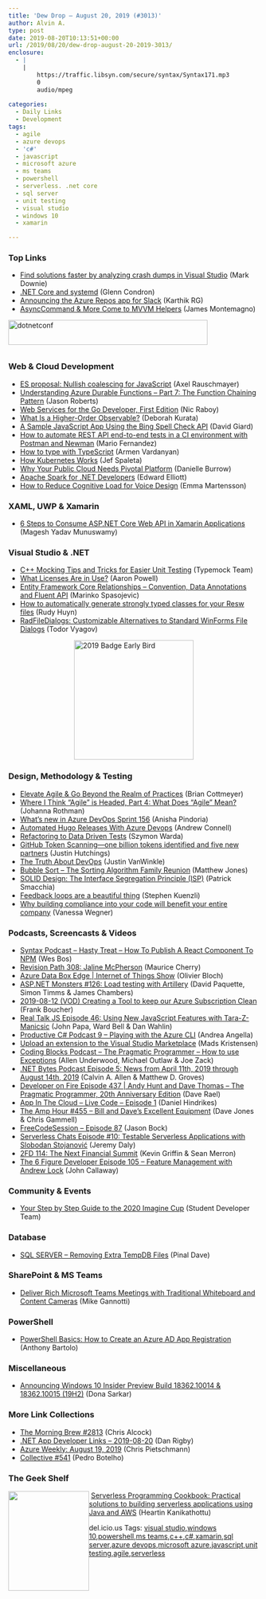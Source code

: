```yaml
---
title: 'Dew Drop – August 20, 2019 (#3013)'
author: Alvin A.
type: post
date: 2019-08-20T10:13:51+00:00
url: /2019/08/20/dew-drop-august-20-2019-3013/
enclosure:
  - |
    |
        https://traffic.libsyn.com/secure/syntax/Syntax171.mp3
        0
        audio/mpeg
        
categories:
  - Daily Links
  - Development
tags:
  - agile
  - azure devops
  - 'c#'
  - javascript
  - microsoft azure
  - ms teams
  - powershell
  - serverless. .net core
  - sql server
  - unit testing
  - visual studio
  - windows 10
  - xamarin

---
```

### <a name="top"></a>Top Links

  * <a href="https://devblogs.microsoft.com/visualstudio/find-solutions-faster-by-analyzing-crash-dumps-in-visual-studio/" target="_blank" rel="noopener noreferrer">Find solutions faster by analyzing crash dumps in Visual Studio</a> (Mark Downie)
  * <a href="https://devblogs.microsoft.com/dotnet/net-core-and-systemd/" target="_blank" rel="noopener noreferrer">.NET Core and systemd</a> (Glenn Condron)
  * <a href="https://devblogs.microsoft.com/devops/announcing-the-azure-repos-app-for-slack/" target="_blank" rel="noopener noreferrer">Announcing the Azure Repos app for Slack</a> (Karthik RG)
  * <a href="https://montemagno.com/asynccommand-more-come-to-mvvmhelpers/" target="_blank" rel="noopener noreferrer">AsyncCommand & More Come to MVVM Helpers</a> (James Montemagno)

<a href="https://www.dotnetconf.net/" target="_blank" rel="noopener noreferrer"><img loading="lazy" decoding="async" width="400" height="50" title="dotnetconf" style="margin: 0px 0px 10px; border: 0px currentcolor; border-image: none; display: inline; background-image: none;" alt="dotnetconf" src="/wp-content/uploads/2019/08/dotnetconf.png" border="0" /></a>

### <a name="web"></a>Web & Cloud Development

  * <a href="http://feedproxy.google.com/~r/2ality/~3/E1tAU6a8v_4/nullish-coalescing.html" target="_blank" rel="noopener noreferrer">ES proposal: Nullish coalescing for JavaScript</a> (Axel Rauschmayer)
  * <a href="http://dontcodetired.com/blog/post/Understanding-Azure-Durable-Functions-Part-7-The-Function-Chaining-Pattern" target="_blank" rel="noopener noreferrer">Understanding Azure Durable Functions &#8211; Part 7: The Function Chaining Pattern</a> (Jason Roberts)
  * <a href="https://www.thepolyglotdeveloper.com/2019/08/web-services-golang-developer-first-edition/" target="_blank" rel="noopener noreferrer">Web Services for the Go Developer, First Edition</a> (Nic Raboy)
  * <a href="https://blogs.msmvps.com/deborahk/higher-order-observable/" target="_blank" rel="noopener noreferrer">What Is a Higher-Order Observable?</a> (Deborah Kurata)
  * <a href="http://davidgiard.com/2019/08/16/ASampleJavaScriptAppUsingTheBingSpellCheckAPI.aspx" target="_blank" rel="noopener noreferrer">A Sample JavaScript App Using the Bing Spell Check API</a> (David Giard)
  * <a href="https://www.freecodecamp.org/news/how-to-automate-rest-api-end-to-end-tests/" target="_blank" rel="noopener noreferrer">How to automate REST API end-to-end tests in a CI environment with Postman and Newman</a> (Mario Fernandez)
  * <a href="https://codeburst.io/how-to-type-with-typescript-d32dec033d21?source=rss----61061eb0c96b---4" target="_blank" rel="noopener noreferrer">How to type with TypeScript</a> (Armen Vardanyan)
  * <a href="https://www.cncf.io/blog/2019/08/19/how-kubernetes-works/" target="_blank" rel="noopener noreferrer">How Kubernetes Works</a> (Jef Spaleta)
  * <a href="https://content.pivotal.io/home-page/why-your-public-cloud-needs-pivotal-platform" target="_blank" rel="noopener noreferrer">Why Your Public Cloud Needs Pivotal Platform</a> (Danielle Burrow)
  * <a href="https://www.red-gate.com/simple-talk/dotnet/net-development/apache-spark-for-net-developers/" target="_blank" rel="noopener noreferrer">Apache Spark for .NET Developers</a> (Edward Elliott)
  * <a href="https://developer.amazon.com/blogs/alexa/post/94816656-5510-4128-a775-91dcd6af2f4d/how-to-reduce-cognitive-load-for-voice-design" target="_blank" rel="noopener noreferrer">How to Reduce Cognitive Load for Voice Design</a> (Emma Martensson)



### <a name="silverlight"></a>XAML, UWP & Xamarin

  * <a href="https://www.syncfusion.com/blogs/post/consume-asp-net-core-web-api-in-xamarin.aspx" target="_blank" rel="noopener noreferrer">6 Steps to Consume ASP.NET Core Web API in Xamarin Applications</a> (Magesh Yadav Munuswamy)



### <a name="dotnet"></a>Visual Studio & .NET

  * <a href="http://feedproxy.google.com/~r/Typemock/~3/ZB0srX_F9rk/" target="_blank" rel="noopener noreferrer">C++ Mocking Tips and Tricks for Easier Unit Testing</a> (Typemock Team)
  * <a href="https://www.aaron-powell.com/posts/2019-08-20-what-licenses-are-in-use/" target="_blank" rel="noopener noreferrer">What Licenses Are in Use?</a> (Aaron Powell)
  * <a href="https://code-maze.com/efcore-relationships/" target="_blank" rel="noopener noreferrer">Entity Framework Core Relationships – Convention, Data Annotations and Fluent API</a> (Marinko Spasojevic)
  * <a href="http://www.rudyhuyn.com/blog/2019/08/20/how-to-automatically-generate-strongly-typed-classes-for-your-resw-files/" target="_blank" rel="noopener noreferrer">How to automatically generate strongly typed classes for your Resw files</a> (Rudy Huyn)
  * <a href="https://www.telerik.com/blogs/radfiledialogs-customizable-alternatives-to-standard-winforms-file-dialogs" target="_blank" rel="noopener noreferrer">RadFileDialogs: Customizable Alternatives to Standard WinForms File Dialogs</a> (Todor Vyagov)

<a href="https://techbash.com" target="_blank" rel="noopener noreferrer"><img loading="lazy" decoding="async" width="240" height="240" title="2019 Badge Early Bird" style="margin: 0px auto 10px; border: 0px currentcolor; border-image: none; float: none; display: block; background-image: none;" alt="2019 Badge Early Bird" src="/wp-content/uploads/2019/08/2019-Badge-Early-Bird-4.png" border="0" /></a>

### <a name="design"></a>Design, Methodology & Testing

  * <a href="http://feedproxy.google.com/~r/LeadingAgile/~3/diJmiomUUOg/" target="_blank" rel="noopener noreferrer">Elevate Agile & Go Beyond the Realm of Practices</a> (Brian Cottmeyer)
  * <a href="http://feedproxy.google.com/~r/ManagingProductDevelopment/~3/WsIIJB0_dqA/" target="_blank" rel="noopener noreferrer">Where I Think “Agile” is Headed, Part 4: What Does “Agile” Mean?</a> (Johanna Rothman)
  * <a href="https://devblogs.microsoft.com/devops/whats-new-in-azure-devops-sprint-156/" target="_blank" rel="noopener noreferrer">What’s new in Azure DevOps Sprint 156</a> (Anisha Pindoria)
  * <a href="http://feedproxy.google.com/~r/AndrewConnell/~3/pQilbBNsmlA/" target="_blank" rel="noopener noreferrer">Automated Hugo Releases With Azure Devops</a> (Andrew Connell)
  * <a href="https://indexoutofrange.com//refactoring-to-data-driven-tests/" target="_blank" rel="noopener noreferrer">Refactoring to Data Driven Tests</a> (Szymon Warda)
  * <a href="https://github.blog/2019-08-19-github-token-scanning-one-billion-tokens-identified-and-five-new-partners/" target="_blank" rel="noopener noreferrer">GitHub Token Scanning—one billion tokens identified and five new partners</a> (Justin Hutchings)
  * <a href="https://www.nebbiatech.com/2019/08/19/the-truth-about-devops/" target="_blank" rel="noopener noreferrer">The Truth About DevOps</a> (Justin VanWinkle)
  * <a href="http://feedproxy.google.com/~r/ExceptionNotFound/~3/YKq-n6-VwAY/" target="_blank" rel="noopener noreferrer">Bubble Sort &#8211; The Sorting Algorithm Family Reunion</a> (Matthew Jones)
  * <a href="https://blog.ndepend.com/solid-design-the-interface-segregation-principle-isp/" target="_blank" rel="noopener noreferrer">SOLID Design: The Interface Segregation Principle (ISP)</a> (Patrick Smacchia)
  * <a href="https://nodramadevops.com/2019/08/feedback-loops-are-a-beautiful-thing/" target="_blank" rel="noopener noreferrer">Feedback loops are a beautiful thing</a> (Stephen Kuenzli)
  * <a href="https://about.gitlab.com/2019/08/19/get-started-compliance-as-code/" target="_blank" rel="noopener noreferrer">Why building compliance into your code will benefit your entire company</a> (Vanessa Wegner)



### <a name="podcasts"></a>Podcasts, Screencasts & Videos

  * <a href="https://traffic.libsyn.com/secure/syntax/Syntax171.mp3" target="_blank" rel="noopener noreferrer">Syntax Podcast &#8211; Hasty Treat &#8211; How To Publish A React Component To NPM</a> (Wes Bos)
  * <a href="https://revisionpath.simplecast.com/episodes/308-jaline-mcpherson-NHMXpk_W" target="_blank" rel="noopener noreferrer">Revision Path 308: Jaline McPherson</a> (Maurice Cherry)
  * <a href="https://channel9.msdn.com/Shows/Internet-of-Things-Show/Azure-Data-Box-Edge?WT.mc_id=DX_MVP4025064" target="_blank" rel="noopener noreferrer">Azure Data Box Edge | Internet of Things Show</a> (Olivier Bloch)
  * <a href="http://www.youtube.com/watch?v=lH-zirnd8S4" target="_blank" rel="noopener noreferrer">ASP.NET Monsters #126: Load testing with Artillery</a> (David Paquette, Simon Timms & James Chambers)
  * <a href="http://www.youtube.com/watch?v=O5DDgO0_Eek" target="_blank" rel="noopener noreferrer">2019-08-12 (VOD) Creating a Tool to keep our Azure Subscription Clean</a> (Frank Boucher)
  * <a href="http://www.realtalkjs.com/f8cad76c" target="_blank" rel="noopener noreferrer">Real Talk JS Episode 46: Using New JavaScript Features with Tara-Z-Manicsic</a> (John Papa, Ward Bell & Dan Wahlin)
  * <a href="https://anchor.fm/productivecsharp/episodes/9--Playing-with-the-Azure-CLI-e515tr" target="_blank" rel="noopener noreferrer">Productive C# Podcast 9 &#8211; Playing with the Azure CLI</a> (Andrea Angella)
  * <a href="http://www.youtube.com/watch?v=hurqll3haZY" target="_blank" rel="noopener noreferrer">Upload an extension to the Visual Studio Marketplace</a> (Mads Kristensen)
  * <a href="https://www.codingblocks.net/podcast/the-pragmatic-programmer-how-to-use-exceptions/" target="_blank" rel="noopener noreferrer">Coding Blocks Podcast &#8211; The Pragmatic Programmer – How to use Exceptions</a> (Allen Underwood, Michael Outlaw & Joe Zack)
  * <a href="https://www.dotnetbytes.fm/5" target="_blank" rel="noopener noreferrer">.NET Bytes Podcast Episode 5: News from April 11th, 2019 through August 14th, 2019</a> (Calvin A. Allen & Matthew D. Groves)
  * <a href="https://developeronfire.com/podcast/episode-437-andy-hunt-and-dave-thomas-the-pragmatic-programmer-20th-anniversary-edition" target="_blank" rel="noopener noreferrer">Developer on Fire Episode 437 | Andy Hunt and Dave Thomas &#8211; The Pragmatic Programmer, 20th Anniversary Edition</a> (Dave Rael)
  * <a href="https://danielhindrikes.se/index.php/2019/08/20/app-in-the-cloud-live-code-episode-1/" target="_blank" rel="noopener noreferrer">App In The Cloud – Live Code – Episode 1</a> (Daniel Hindrikes)
  * <a href="http://feedproxy.google.com/~r/TheAmpHour/~3/5DWeRKmMddU/" target="_blank" rel="noopener noreferrer">The Amp Hour #455 – Bill and Dave’s Excellent Equipment</a> (Dave Jones & Chris Gammell)
  * <a href="http://www.youtube.com/watch?v=HAoul6c6RV4" target="_blank" rel="noopener noreferrer">FreeCodeSession &#8211; Episode 87</a> (Jason Bock)
  * <a href="https://share.transistor.fm/s/76d0c4c6" target="_blank" rel="noopener noreferrer">Serverless Chats Episode #10: Testable Serverless Applications with Slobodan Stojanović</a> (Jeremy Daly)
  * <a href="https://2frugaldudes.com/2fd-114-the-next-financial-summit/" target="_blank" rel="noopener noreferrer">2FD 114: The Next Financial Summit</a> (Kevin Griffin & Sean Merron)
  * <a href="https://6figuredev.com/podcast/episode-105-feature-management-with-andrew-lock/" target="_blank" rel="noopener noreferrer">The 6 Figure Developer Episode 105 – Feature Management with Andrew Lock</a> (John Callaway)



### <a name="events"></a>Community & Events

  * <a href="https://techcommunity.microsoft.com/t5/Student-Developer-Blog/Your-Step-by-Step-Guide-to-the-2020-Imagine-Cup/ba-p/808823" target="_blank" rel="noopener noreferrer">Your Step by Step Guide to the 2020 Imagine Cup</a> (Student Developer Team)



### <a name="sql"></a>Database

  * <a href="https://blog.sqlauthority.com/2019/08/19/sql-server-removing-extra-tempdb-files/" target="_blank" rel="noopener noreferrer">SQL SERVER – Removing Extra TempDB Files</a> (Pinal Dave)



### <a name="sp"></a>SharePoint & MS Teams

  * <a href="https://techcommunity.microsoft.com/t5/Healthcare-and-Life-Sciences/Deliver-Rich-Microsoft-Teams-Meetings-with-Traditional/ba-p/811412" target="_blank" rel="noopener noreferrer">Deliver Rich Microsoft Teams Meetings with Traditional Whiteboard and Content Cameras</a> (Mike Gannotti)



### <a name="ps"></a>PowerShell

  * <a href="https://techcommunity.microsoft.com/t5/ITOps-Talk-Blog/PowerShell-Basics-How-to-Create-an-Azure-AD-App-Registration/ba-p/811570" target="_blank" rel="noopener noreferrer">PowerShell Basics: How to Create an Azure AD App Registration</a> (Anthony Bartolo)



### <a name="misc"></a>Miscellaneous

  * <a href="https://blogs.windows.com/windowsexperience/2019/08/19/announcing-windows-10-insider-preview-build-18362-10014-18362-10015-19h2/?WT.mc_id=DX_MVP4025064" target="_blank" rel="noopener noreferrer">Announcing Windows 10 Insider Preview Build 18362.10014 & 18362.10015 (19H2)</a> (Dona Sarkar)



### <a name="links"></a>More Link Collections

  * <a href="http://feedproxy.google.com/~r/ReflectivePerspective/~3/JOYQa7DX-sA/" target="_blank" rel="noopener noreferrer">The Morning Brew #2813</a> (Chris Alcock)
  * <a href="https://links.danrigby.com/2019/08/app-developer-links-2019-08-20/" target="_blank" rel="noopener noreferrer">.NET App Developer Links &#8211; 2019-08-20</a> (Dan Rigby)
  * <a href="https://buildazure.com/azure-weekly-august-19-2019/" target="_blank" rel="noopener noreferrer">Azure Weekly: August 19, 2019</a> (Chris Pietschmann)
  * <a href="http://feedproxy.google.com/~r/tympanus/~3/8G4VMkhS7jU/" target="_blank" rel="noopener noreferrer">Collective #541</a> (Pedro Botelho)



### <a name="shelf"></a>The Geek Shelf

<img loading="lazy" decoding="async" width="162" height="200" align="left" style="margin: 0px 0px 10px; border: 0px currentcolor; border-image: none; float: left; display: inline; background-image: none;" src="https://m.media-amazon.com/images/I/91qBW3y5OrL._AC_UL436_SEARCH212385_.jpg" border="0" /> &nbsp;<a href="https://www.amazon.com/Serverless-Programming-Cookbook-serverless-applications-ebook/dp/B07H5KJ3JZ/?tag=amavin-20" target="_blank" rel="noopener noreferrer">Serverless Programming Cookbook: Practical solutions to building serverless applications using Java and AWS</a> (Heartin Kanikathottu)









<div class="wlWriterEditableSmartContent" id="scid:77ECF5F8-D252-44F5-B4EB-D463C5396A79:c6574351-5e33-4cff-a9fc-845663d95933" style="margin: 0px; padding: 0px; float: none; display: inline;">
  del.icio.us Tags: <a href="http://del.icio.us/popular/visual+studio" rel="tag">visual studio</a>,<a href="http://del.icio.us/popular/windows+10" rel="tag">windows 10</a>,<a href="http://del.icio.us/popular/powershell" rel="tag">powershell</a>,<a href="http://del.icio.us/popular/ms+teams" rel="tag">ms teams</a>,<a href="http://del.icio.us/popular/c%2b%2b" rel="tag">c++</a>,<a href="http://del.icio.us/popular/c%23" rel="tag">c#</a>,<a href="http://del.icio.us/popular/xamarin" rel="tag">xamarin</a>,<a href="http://del.icio.us/popular/sql+server" rel="tag">sql server</a>,<a href="http://del.icio.us/popular/azure+devops" rel="tag">azure devops</a>,<a href="http://del.icio.us/popular/microsoft+azure" rel="tag">microsoft azure</a>,<a href="http://del.icio.us/popular/javascript" rel="tag">javascript</a>,<a href="http://del.icio.us/popular/unit+testing" rel="tag">unit testing</a>,<a href="http://del.icio.us/popular/agile" rel="tag">agile</a>,<a href="http://del.icio.us/popular/serverless" rel="tag">serverless</a>
</div>